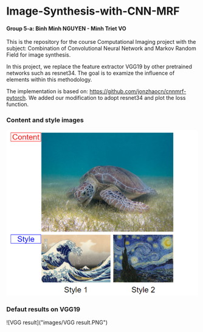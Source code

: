 # Image-Synthesis-with-CNN-MRF

#### Group 5-a: Binh Minh NGUYEN - Minh Triet VO
This is the repository for the course Computational Imaging project with the subject: Combination of Convolutional Neural Network and Markov Random Field for image synthesis.

In this project, we replace the feature extractor VGG19 by other pretrained networks such as resnet34. The goal is to examize the influence of elements within this methodology. 

The implementation is based on: https://github.com/jonzhaocn/cnnmrf-pytorch. We added our modification to adopt resnet34 and plot the loss function. 

### Content and style images

![Content and style used](images/Content_and_style.PNG)

### Defaut results on VGG19

![VGG result]("images/VGG result.PNG")
